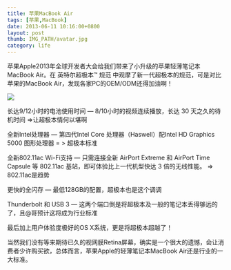 ```yaml
---
title: 苹果MacBook Air
tags: [苹果,MacBook]
date: 2013-06-11 10:16:00+0800
layout: post
thumb: IMG_PATH/avatar.jpg
category: life
---
```


苹果Apple2013年全球开发者大会给我们带来了小升级的苹果轻薄笔记本MacBook Air。在 英特尔超极本™ 规范 中观摩了新一代超极本的规范，可是对比苹果的MacBook Air，发现各家PC的OEM/ODM还得加油啊！

![](https://ww4.sinaimg.cn/mw600/005PvELHgw1f4dj21sjckj30dy09974m.jpg)

长达9/12小时的电池使用时间 — 8/10小时的视频连续播放，长达 30 天之久的待机时间 =&gt;让超极本情何以堪啊

全新Intel处理器 — 第四代Intel Core 处理器（Haswell）配Intel HD Graphics 5000 图形处理器 = &gt; 超极本标准

全新802.11ac Wi-Fi支持 — 只需连接全新 AirPort Extreme 和 AirPort Time Capsule 等 802.11ac 基站，即可体验比上一代机型快达 3 倍的无线性能。 =&gt; 802.11ac是趋势

更快的全闪存 — 最低128GB的配置，超极本也是这个调调

Thunderbolt 和 USB 3 — 这两个端口倒是将超极本及一般的笔记本丢得够远的了，且@哥预计这将成为行业标准

最后加上用户体验度极好的OS X系统，更是将超极本超越了！

当然我们没有等来期待已久的视网膜Retina屏幕，确实是一个很大的遗憾，会让消费者少许购买欲，总体而言，苹果Apple的轻薄笔记本MacBook Air还是行业的一大标准。
